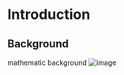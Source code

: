 # Introduction

## Background
mathematic background
![image](https://camo.githubusercontent.com/cccdc200cc2a3052ad9562f6f58ebd429d634fb1190a84b20db931e8ad4ffb8f/68747470733a2f2f692e737461636b2e696d6775722e636f6d2f316f6274562e676966)
